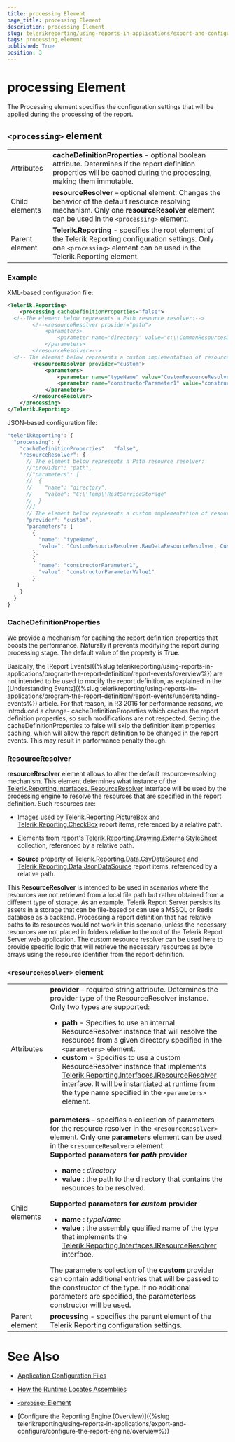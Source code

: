 ```yaml
---
title: processing Element
page_title: processing Element 
description: processing Element
slug: telerikreporting/using-reports-in-applications/export-and-configure/configure-the-report-engine/processing-element
tags: processing,element
published: True
position: 3
---
```

<style>
table th:first-of-type {
    width: 20%;
}
table th:nth-of-type(2) {
    width: 80%;
}
</style>
# processing Element

The Processing element specifies the configuration settings that will be applied during the processing of the report. 

## `<processing>` element

|   |   |
| ------ | ------ |
Attributes| __cacheDefinitionProperties__ - optional boolean attribute. Determines if the report definition properties will be cached during the processing, making them immutable.|
|Child elements| __resourceResolver__ – optional element. Changes the behavior of the default resource resolving mechanism. Only one __resourceResolver__ element can be used in the `<processing>` element.|
|Parent element| __Telerik.Reporting__ - specifies the root element of the Telerik Reporting configuration settings. Only one `<processing>` element can be used in the Telerik.Reporting element.|


### Example

XML-based configuration file: 
    
````xml
<Telerik.Reporting>
    <processing cacheDefinitionProperties="false">
  <!--The element below represents a Path resource resolver:-->
        <!--<resourceResolver provider="path">
            <parameters>
                <parameter name="directory" value="c:\\CommonResourcesDirectory\\" />
            </parameters>
        </resourceResolver>-->
  <!-- The element below represents a custom implementation of resource resolver:-->
        <resourceResolver provider="custom">
            <parameters>
                <parameter name="typeName" value="CustomResourceResolver.RawDataResourceResolver, CustomResourceResolver" />
                <parameter name="constructorParameter1" value="constructorParameterValue1" />
            </parameters>
        </resourceResolver>
    </processing>
</Telerik.Reporting>
````

JSON-based configuration file: 
    
````js
"telerikReporting": {
  "processing": {
    "cacheDefinitionProperties":  "false",
    "resourceResolver": {
      // The element below represents a Path resource resolver:
      //"provider": "path",
      //"parameters": [
      //  {
      //    "name": "directory",
      //    "value": "C:\\Temp\\RestServiceStorage"
      //  }
      //]
      // The element below represents a custom implementation of resource resolver:
      "provider": "custom",
      "parameters": [
        {
          "name": "typeName",
          "value": "CustomResourceResolver.RawDataResourceResolver, CustomResourceResolver"
        },
        {
          "name": "constructorParameter1",
          "value": "constructorParameterValue1"
        }
   ]
    }
  }
}
````

### CacheDefinitionProperties

We provide a mechanism for caching the report definition properties that boosts the performance. Naturally it prevents modifying the report during processing stage. The default value of the property is __True__. 

Basically, the [Report Events]({%slug telerikreporting/using-reports-in-applications/program-the-report-definition/report-events/overview%}) are not intended to be used to modify the report definition, as explained in the [Understanding Events]({%slug telerikreporting/using-reports-in-applications/program-the-report-definition/report-events/understanding-events%}) article. For that reason, in R3 2016 for performance reasons, we introduced a change- cacheDefinitionProperties which caches the report definition properties, so such modifications are not respected. Setting the cacheDefinitionProperties to false will skip the definition item properties caching, which will allow the report definition to be changed in the report events. This may result in parformance penalty though. 

### ResourceResolver

__resourceResolver__ element allows to alter the default resource-resolving mechanism. This element determines what instance of the [Telerik.Reporting.Interfaces.IResourceResolver](/reporting/api/Telerik.Reporting.Interfaces.IResourceResolver) interface will be used by the processing engine to resolve the resources that are specified in the report definition. Such resources are: 

* Images used by [Telerik.Reporting.PictureBox](/reporting/api/Telerik.Reporting.PictureBox) and [Telerik.Reporting.CheckBox](/reporting/api/Telerik.Reporting.CheckBox) report items, referenced by a relative path. 

* Elements from report's [Telerik.Reporting.Drawing.ExternalStyleSheet](/reporting/api/Telerik.Reporting.Drawing.ExternalStyleSheet) collection, referenced by a relative path. 

* __Source__ property of [Telerik.Reporting.Data.CsvDataSource](/reporting/api/Telerik.Reporting.Data.CsvDataSource) and [Telerik.Reporting.Data.JsonDataSource](/reporting/api/Telerik.Reporting.Data.JsonDataSource) report items, referenced by a relative path. 

This __ResourceResolver__ is intended to be used in scenarios where the resources are not retrieved from a local file path but rather obtained from a different type of storage. As an example, Telerik Report Server persists its assets in a storage that can be file-based or can use a MSSQL or Redis database as a backend. Processing a report definition that has relative paths to its resources would not work in this scenario, unless the necessary resources are not placed in folders relative to the root of the Telerik Report Server web application. The custom resource resolver can be used here to provide specific logic that will retrieve the necessary resources as byte arrays using the resource identifier from the report definition. 

### `<resourceResolver>` element

|   |   |
| ------ | ------ |
Attributes| __provider__ – required string attribute. Determines the provider type of the ResourceResolver instance. Only two types are supported:<ul><li>__path__ - Specifies to use an internal ResourceResolver instance that will resolve the resources from a given directory specified in the `<parameters>` element.</li><li>__custom__ - Specifies to use a custom ResourceResolver instance that implements [Telerik.Reporting.Interfaces.IResourceResolver](/reporting/api/Telerik.Reporting.Interfaces.IResourceResolver) interface. It will be instantiated at runtime from the type name specified in the `<parameters>` element.</li></ul>|
|Child elements| __parameters__ – specifies a collection of parameters for the resource resolver in the `<resourceResolver>` element. Only one __parameters__ element can be used in the `<resourceResolver>` element.<br/>__Supported parameters for *path* provider__<ul><li>__name__ : _directory_</li><li>__value__ : the path to the directory that contains the resources to be resolved.</li></ul>__Supported parameters for *custom* provider__<ul><li>__name__ : _typeName_</li><li>__value__ : the assembly qualified name of the type that implements the [Telerik.Reporting.Interfaces.IResourceResolver](/reporting/api/Telerik.Reporting.Interfaces.IResourceResolver) interface.</li></ul>The parameters collection of the __custom__ provider can contain additional entries that will be passed to the constructor of the type. If no additional parameters are specified, the parameterless constructor will be used.|
|Parent element| __processing__ - specifies the parent element of the Telerik Reporting configuration settings.|

# See Also

* [Application Configuration Files](http://msdn.microsoft.com/en-us/library/windows/desktop/aa374182(v=vs.85).aspx)

* [How the Runtime Locates Assemblies](https://docs.microsoft.com/en-us/dotnet/framework/deployment/how-the-runtime-locates-assemblies)

* [`<probing>` Element](https://docs.microsoft.com/en-us/dotnet/framework/configure-apps/file-schema/runtime/probing-element)

* [Configure the Reporting Engine (Overview)]({%slug telerikreporting/using-reports-in-applications/export-and-configure/configure-the-report-engine/overview%})
